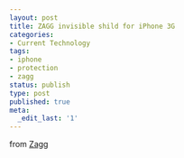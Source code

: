 ```yaml
---
layout: post
title: ZAGG invisible shild for iPhone 3G
categories:
- Current Technology
tags:
- iphone
- protection
- zagg
status: publish
type: post
published: true
meta:
  _edit_last: '1'
---
```

<object width="480" height="295" data="http://www.youtube.com/v/bJH3xZ5ZDwE&amp;hl=en&amp;fs=1" type="application/x-shockwave-flash"><param name="allowFullScreen" value="true" /><param name="allowscriptaccess" value="always" /><param name="src" value="http://www.youtube.com/v/bJH3xZ5ZDwE&amp;hl=en&amp;fs=1" /><param name="allowfullscreen" value="true" /></object>

from <a href="http://www.zagg.com/invisibleshield/apple-iphone-3g-cases-screen-protectors-covers-skins-shields.php">Zagg</a>

